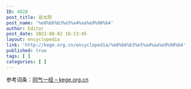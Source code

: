 ```yaml
---
ID: 4028
post_title: 足太阴
post_name: '%e8%b6%b3%e5%a4%aa%e9%98%b4'
author: Editor
post_date: 2022-08-02 16:13:45
layout: encyclopedia
link: 'http://kege.org.cn/encyclopedia/%e8%b6%b3%e5%a4%aa%e9%98%b4'
published: true
tags: [ ]
categories: [ ]
---
```

参考词条：<a href="http://kege.org.cn/encyclopedia/%e5%90%8c%e6%b0%94%e4%b8%80%e7%bb%8f">同气一经 – kege.org.cn</a>